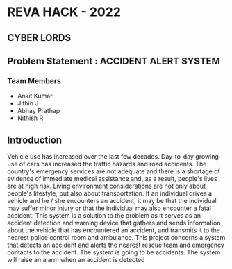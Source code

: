 # REVA HACK - 2022

## CYBER LORDS 

## Problem Statement : ACCIDENT ALERT SYSTEM

### Team Members
* Ankit Kumar
* Jithin J
* Abhay Prathap 
* Nithish R

## Introduction
Vehicle use has increased over the last few decades. Day-to-day growing use of cars has increased the traffic hazards and road accidents. The country's emergency services are not adequate and there is a shortage of evidence of immediate medical assistance and, as a result, people's lives are at high risk. Living environment considerations are not only about people's lifestyle, but also about transportation. If an individual drives a vehicle and he / she encounters an accident, it may be that the individual may suffer minor injury or that the individual may also encounter a fatal accident. This system is a solution to the problem as it serves as an accident detection and warning device that gathers and sends information about the vehicle that has encountered an accident, and transmits it to the nearest police control room and ambulance. This project concerns a system that detects an accident and alerts the nearest rescue team and emergency contacts to the accident. The system is going to be accidents. The system will raise an alarm when an accident is detected
